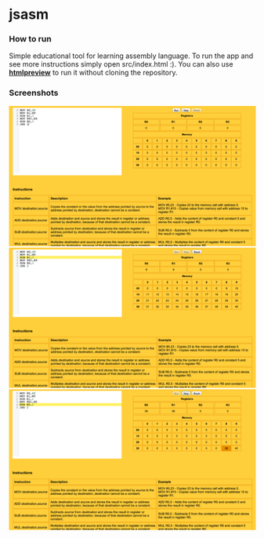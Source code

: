 jsasm
=====

### How to run

Simple educational tool for learning assembly language.
To run the app and see more instructions simply open src/index.html :).
You can also use [**htmlpreview**](http://htmlpreview.github.io/?https://github.com/sulewicz/jsasm/blob/master/src/index.html) to run it without cloning the repository.

### Screenshots

<div align="center"><img src="./img/screen1.png" alt="Screen 1" width="600"></div>
<div align="center"><img src="./img/screen2.png" alt="Screen 2" width="600"></div>
<div align="center"><img src="./img/screen3.png" alt="Screen 2" width="600"></div>